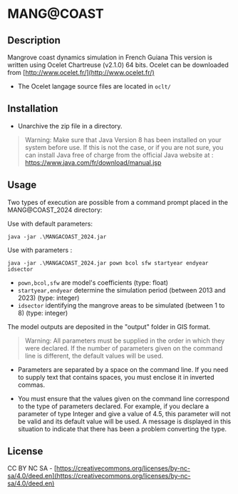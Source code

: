 # MANG@COAST


## Description

Mangrove coast dynamics simulation in French Guiana
This version is written using Ocelet Chartreuse (v2.1.0) 64 bits.
Ocelet can be downloaded from [http://www.ocelet.fr/](http://www.ocelet.fr/)

+ The Ocelet langage source files are located in `oclt/`

## Installation

+ Unarchive the zip file in a directory.

> Warning: 
Make sure that Java Version 8 has been installed 
on your system before use. If this is not the case, 
or if you are not sure, you can install Java free 
of charge from the official Java website at :
[https://www.java.com/fr/download/manual.jsp
](https://www.java.com/fr/download/manual.jsp)

## Usage

Two types of execution are possible from a command 
prompt placed in the MANG@COAST_2024 directory: 


Use with default parameters: 

    java -jar .\MANGACOAST_2024.jar


Use with parameters :

    java -jar .\MANGACOAST_2024.jar pown bcol sfw startyear endyear idsector

+ `pown,bcol,sfw` are model's coefficients (type: float)
+ `startyear,endyear` determine the simulation period (between 2013 and 2023) (type: integer)
+ `idsector` identifying the mangrove areas to be simulated (between 1 to 8) (type: integer)

The model outputs are deposited in the "output" folder in GIS format.

>Warning:
All parameters must be supplied in the order in which they were declared.
If the number of parameters given on the command line is different, the default values will be used.

+ Parameters are separated by a space on the command line. If you need to 
supply text that contains spaces, you must enclose it in inverted commas.

+ You must ensure that the values given on the command line correspond to 
the type of parameters declared. For example, if you declare a parameter of 
type Integer and give a value of 4.5, this parameter will not be valid and 
its default value will be used. A message is displayed in this situation 
to indicate that there has been a problem converting the type. 


## 	License	

CC BY NC SA - [https://creativecommons.org/licenses/by-nc-sa/4.0/deed.en](https://creativecommons.org/licenses/by-nc-sa/4.0/deed.en)